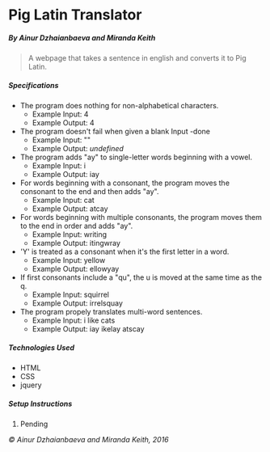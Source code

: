 # Pig Latin Translator
##### By Ainur Dzhaianbaeva and Miranda Keith

> A webpage that takes a sentence in english and converts it to Pig Latin.

##### Specifications
* The program does nothing for non-alphabetical characters.
  * Example Input: 4
  * Example Output: 4
* The program doesn't fail when given a blank Input -done
  * Example Input: ""
  * Example Output: *undefined*
* The program adds "ay" to single-letter words beginning with a vowel.
  * Example Input: i
  * Example Output: iay
* For words beginning with a consonant, the program moves the consonant to the end and then adds "ay".
  * Example Input: cat
  * Example Output: atcay
* For words beginning with multiple consonants, the program moves them to the end in order and adds "ay".
  * Example Input: writing
  * Example Output: itingwray
* 'Y' is treated as a consonant when it's the first letter in a word.
  * Example Input: yellow
  * Example Output: ellowyay
* If first consonants include a "qu", the u is moved at the same time as the q.
  * Example Input: squirrel
  * Example Output: irrelsquay
* The program propely translates multi-word sentences.
  * Example Input: i like cats
  * Example Output: iay ikelay atscay

##### Technologies Used
* HTML
* CSS
* jquery

##### Setup Instructions
1. Pending

*© Ainur Dzhaianbaeva and Miranda Keith, 2016*
